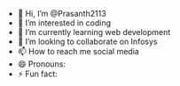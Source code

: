 - 👋 Hi, I’m @Prasanth2113
- 👀 I’m interested in coding
- 🌱 I’m currently learning web development
- 💞️ I’m looking to collaborate on Infosys
- 📫 How to reach me social media
- 😄 Pronouns: 
- ⚡ Fun fact: 

<!---
Prasanth2113/Prasanth2113 is a ✨ special ✨ repository because its `README.md` (this file) appears on your GitHub profile.
You can click the Preview link to take a look at your changes.
--->
